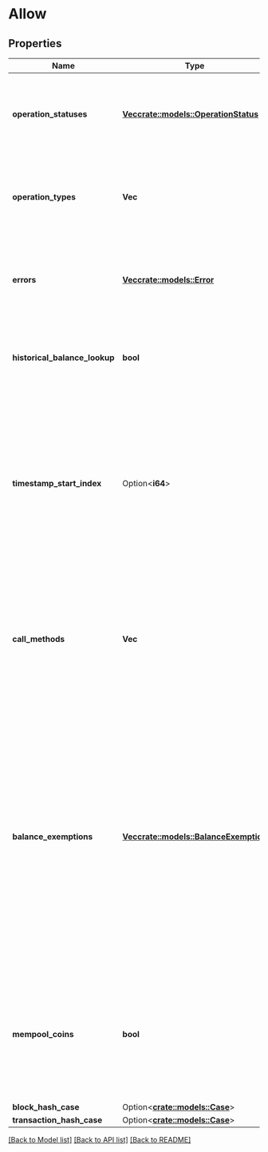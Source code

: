 # Allow

## Properties

Name | Type | Description | Notes
------------ | ------------- | ------------- | -------------
**operation_statuses** | [**Vec<crate::models::OperationStatus>**](OperationStatus.md) | All Operation.Status this implementation supports. Any status that is returned during parsing that is not listed here will cause client validation to error.  | 
**operation_types** | **Vec<String>** | All Operation.Type this implementation supports. Any type that is returned during parsing that is not listed here will cause client validation to error.  | 
**errors** | [**Vec<crate::models::Error>**](Error.md) | All Errors that this implementation could return. Any error that is returned during parsing that is not listed here will cause client validation to error.  | 
**historical_balance_lookup** | **bool** | Any Rosetta implementation that supports querying the balance of an account at any height in the past should set this to true.  | 
**timestamp_start_index** | Option<**i64**> | If populated, `timestamp_start_index` indicates the first block index where block timestamps are considered valid (i.e. all blocks less than `timestamp_start_index` could have invalid timestamps). This is useful when the genesis block (or blocks) of a network have timestamp 0.  If not populated, block timestamps are assumed to be valid for all available blocks.  | [optional]
**call_methods** | **Vec<String>** | All methods that are supported by the /call endpoint. Communicating which parameters should be provided to /call is the responsibility of the implementer (this is en lieu of defining an entire type system and requiring the implementer to define that in Allow).  | 
**balance_exemptions** | [**Vec<crate::models::BalanceExemption>**](BalanceExemption.md) | BalanceExemptions is an array of BalanceExemption indicating which account balances could change without a corresponding Operation.  BalanceExemptions should be used sparingly as they may introduce significant complexity for integrators that attempt to reconcile all account balance changes.  If your implementation relies on any BalanceExemptions, you MUST implement historical balance lookup (the ability to query an account balance at any BlockIdentifier).  | 
**mempool_coins** | **bool** | Any Rosetta implementation that can update an AccountIdentifier's unspent coins based on the contents of the mempool should populate this field as true. If false, requests to `/account/coins` that set `include_mempool` as true will be automatically rejected.  | 
**block_hash_case** | Option<[**crate::models::Case**](Case.md)> |  | [optional]
**transaction_hash_case** | Option<[**crate::models::Case**](Case.md)> |  | [optional]

[[Back to Model list]](../README.md#documentation-for-models) [[Back to API list]](../README.md#documentation-for-api-endpoints) [[Back to README]](../README.md)



